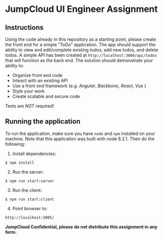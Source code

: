 # JumpCloud UI Engineer Assignment

## Instructions

Using the code already in this repository as a starting point, please create
the front end for a simple "ToDo" application. The app should support the 
ability to view and edit/complete existing todos, add new todos, and delete
todos. A simple API has been created at `http://localhost:3004/api/todos` that
will function as the back end. The solution should demonstrate your ability to:

- Organize front end code
- Inteact with an existing API
- Use a front end framework (e.g. _Angular_, _Backbone_, _React_, _Vue_ )
- Style your work
- Create scalable and secure code

Tests are _NOT_ required!

## Running the application

To run the application, make sure you have `node` and `npm` installed on your
machine. Note that this application was built with node 8.2.1. Then do the
following:

1. Install dependencies:
  ```
  $ npm install
  ```

2. Run the server:
  ```
  $ npm run start:server
  ```

3. Run the client:
  ```
  $ npm run start:client
  ```

4. Point browser to:
  ```
  http://localhost:3005/
  ```

**JumpCloud Confidential, please do not distribute this assignment in any form.**
